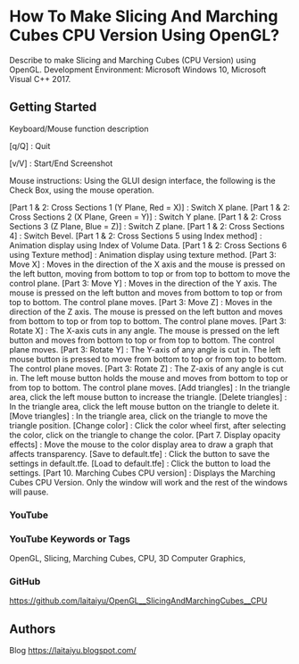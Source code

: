 # How To Make Slicing And Marching Cubes CPU Version Using OpenGL?

Describe to make Slicing and Marching Cubes (CPU Version) using OpenGL. 
Development Environment: Microsoft Windows 10, Microsoft Visual C++ 2017.

## Getting Started

Keyboard/Mouse function description

[q/Q] : Quit

[v/V] : Start/End Screenshot

Mouse instructions:
Using the GLUI design interface, the following is the Check Box, using the mouse operation.

[Part 1 & 2: Cross Sections 1 (Y Plane, Red = X)] : Switch X plane.
[Part 1 & 2: Cross Sections 2 (X Plane, Green = Y)] : Switch Y plane.
[Part 1 & 2: Cross Sections 3 (Z Plane, Blue = Z)] : Switch Z plane.
[Part 1 & 2: Cross Sections 4] : Switch Bevel.
[Part 1 & 2: Cross Sections 5 using Index method] : Animation display using Index of Volume Data.
[Part 1 & 2: Cross Sections 6 using Texture method] : Animation display using texture method.
[Part 3: Move X] : Moves in the direction of the X axis and the mouse is pressed on the left button, moving from bottom to top or from top to bottom to move the control plane.
[Part 3: Move Y] : Moves in the direction of the Y axis. The mouse is pressed on the left button and moves from bottom to top or from top to bottom. The control plane moves.
[Part 3: Move Z] : Moves in the direction of the Z axis. The mouse is pressed on the left button and moves from bottom to top or from top to bottom. The control plane moves.
[Part 3: Rotate X] : The X-axis cuts in any angle. The mouse is pressed on the left button and moves from bottom to top or from top to bottom. The control plane moves.
[Part 3: Rotate Y] : The Y-axis of any angle is cut in. The left mouse button is pressed to move from bottom to top or from top to bottom. The control plane moves.
[Part 3: Rotate Z] : The Z-axis of any angle is cut in. The left mouse button holds the mouse and moves from bottom to top or from top to bottom. The control plane moves.
[Add triangles] : In the triangle area, click the left mouse button to increase the triangle.
[Delete triangles] : In the triangle area, click the left mouse button on the triangle to delete it.
[Move triangles] : In the triangle area, click on the triangle to move the triangle position.
[Change color] : Click the color wheel first, after selecting the color, click on the triangle to change the color.
[Part 7. Display opacity effects] : Move the mouse to the color display area to draw a graph that affects transparency.
[Save to default.tfe] : Click the button to save the settings in default.tfe.
[Load to default.tfe] : Click the button to load the settings.
[Part 10. Marching Cubes CPU version] : Displays the Marching Cubes CPU Version. Only the window will work and the rest of the windows will pause.

### YouTube



### YouTube Keywords or Tags
OpenGL, Slicing, Marching Cubes, CPU, 3D Computer Graphics, 

### GitHub
https://github.com/laitaiyu/OpenGL__SlicingAndMarchingCubes__CPU

## Authors

Blog
https://laitaiyu.blogspot.com/

